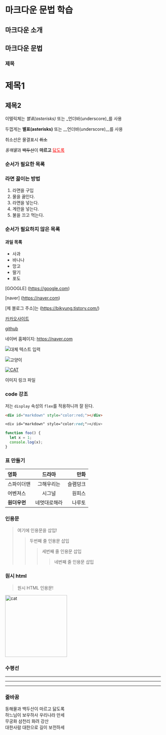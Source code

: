 # 마크다운 문법 학습

## 마크다운 소개

## 마크다운 문법

### 제목

제목1
==

제목2
--

이텔릭체는 *별표(asterisks)* 또는 _언더바(underscore)_를 사용

두껍게는 **별표(asterisks)** 또는 __언더바(underscore)__를 사용

취소선은 물결표시 ~~취소~~

*동해물*과 ~~백두산~~이 **마르고** <u style="color:red">닳도록</u>

### 순서가 필요한 목록

### 라면 끓이는 방법

1. 라면을 구입
1. 물을 끓인다.
1. 라면을 넣는다.
1. 계란을 넣는다.
1. 불을 끄고 먹는다.

### 순서가 필요하지 않은 목록

#### 과일 목록
 - 사과
- 바나나
- 망고
- 딸기
- 포도

[GOOGLE] (https://google.com) 

[naver] (https://naver.com)

[제 블로그 주소]는 (https://bikyung.tistory.com/) 

[카카오사이트][카카오]

[github][1]


[카카오]: https://kakao.com
[1]: https://github.com

네이버 홈페이지: <https://naver.com>



![대체 텍스트 입력](https://blogfiles.pstatic.net/20160629_141/let_it_rain1_1467187554323BHDj6_JPEG/photo-1415369629372-26f2fe60c467.jpg "링크 설명(title)을 작성")

![고양이][cat] 


[cat]: https://blogfiles.pstatic.net/20160629_141/let_it_rain1_1467187554323BHDj6_JPEG/photo-1415369629372-26f2fe60c467.jpg "cat"


[![CAT](https://blogfiles.pstatic.net/20160629_141/let_it_rain1_1467187554323BHDj6_JPEG/photo-1415369629372-26f2fe60c467.jpg)](https://blogfiles.pstatic.net/20160629_141/let_it_rain1_1467187554323BHDj6_JPEG/photo-1415369629372-26f2fe60c467.jpg "CAT")

이미지 링크 파일

### code 강조

저는 `display` 속성의 `flex`를 적용하니까 잘 된다.

```html
<div id="markdown" style="color:red;"></div>
```

```css
<div id="markdown" style="color:red;"></div>
```

```js
function foo() {
  let x = 1;
  console.log(x);
}
```


### 표 만들기

 영화 | 드라마 | 만화 |
:---|:---:|---:|
스파이더맨|그해우리는|슬램덩크
어벤져스|시그널|원피스
**원더우먼**|네멋대로해라|나루토


### 인용문

> 여기에 인용문을 삽입!
>> 두번째 줄 인용문 삽입
>>> 세번째 줄 인용문 삽입
>>>> 네번째 줄 인용문 삽입

### 원시 html

<blockquote>원시 HTML 인용문!</blockquote>

<img src="https://blogfiles.pstatic.net/20160629_141/let_it_rain1_1467187554323BHDj6_JPEG/photo-1415369629372-26f2fe60c467.jpg" alt="cat" width="200">

### 수평선

---

***
___

### 줄바꿈

동해물과 백두산이 마르고 닳도록  
하느님이 보우하사 우리나라 만세  
무궁화 삼천리 화려 강산<br>
대한사람 대한으로 길이 보전하세